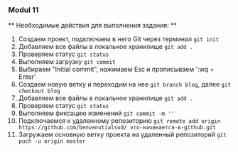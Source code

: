 ### Modul 11

** Необходимые действия для выполнения задания: **

1. Создаем проект, подключаем в него Git через терминал `git init`
2. Добавляем все файлы в локальное хранилище `git add .`
3. Проверяем статус `git status`
4. Выполняем загрузку `git commit`
5. Выбираем "Initial commit", нажимаем Esc и прописываем ':wq + Enter'
6. Создаем новую ветку и переходим на нее `git branch blog`, далее `git checkout blog`
7. Добавляем все файлы в локальное хранилище `git add .`
8. Проверяем статус `git status`
9. Выполняем фиксацию изменений `git commit -m ''`
10. Подключаемся к удаленному репозиторию `git remote add origin https://github.com/benvenutialsud/ это-начинается-в-github.git`
11. Загружаем основную ветку проекта на удаленный репозиторий `git puch -u origin master`

